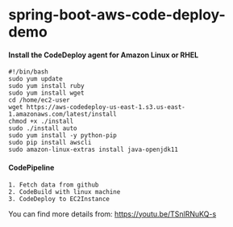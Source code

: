 # spring-boot-aws-code-deploy-demo

#### Install the CodeDeploy agent for Amazon Linux or RHEL
```
#!/bin/bash
sudo yum update
sudo yum install ruby
sudo yum install wget
cd /home/ec2-user
wget https://aws-codedeploy-us-east-1.s3.us-east-1.amazonaws.com/latest/install
chmod +x ./install
sudo ./install auto
sudo yum install -y python-pip
sudo pip install awscli
sudo amazon-linux-extras install java-openjdk11
```

#### CodePipeline
```
1. Fetch data from github
2. CodeBuild with linux machine
3. CodeDeploy to EC2Instance
```

You can find more details from: https://youtu.be/TSnlRNuKQ-s
